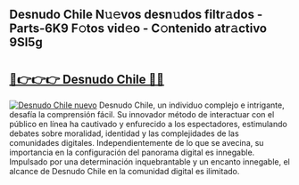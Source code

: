 ## Desnudo Chile N𝚞𝚎vos desn𝚞dos filtr𝚊dos - Parts-6K9 F𝚘tos vid𝚎o - C𝚘ntenido atr𝚊ctivo 9Sl5g

# <h2><a href="http://mb5ct3j.tromn.icu/?c=Desnudo+Chile">🔗👉👉👉 Desnudo Chile 🔗🔗</a></h2>

[![Desnudo Chile nuevo](https://i.imgur.com/pEAQMta.gif)](http://mb5ct3j.tromn.icu/?c=Desnudo+Chile)
Desnudo Chile, un individuo complejo e intrigante, desafía la comprensión fácil. Su innovador método de interactuar con el público en línea ha cautivado y enfurecido a los espectadores, estimulando debates sobre moralidad, identidad y las complejidades de las comunidades digitales. Independientemente de lo que se avecina, su importancia en la configuración del panorama digital es innegable. Impulsado por una determinación inquebrantable y un encanto innegable, el alcance de Desnudo Chile en la comunidad digital es ilimitado.
